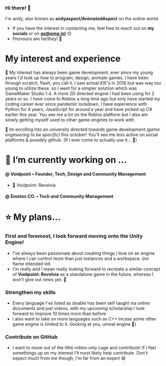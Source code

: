 ### Hi there! 👋

I'm andy, also known as **andyaspect/AnimatedAspect** on the online world.
- If you have the interest in contacting me, feel free to reach out on **my socials** or on **as@omg.lol** 😊
- Pronouns are he/they! 🙂

# My interest and experience

🤨 My interest has always been game development, ever since my young years I'd look up how to program, design, animate games. I have been through scratch, flash, you call it. I saw actual IDE's in 2016 but was way too young to utilize these, so I went for a simpler solution which was GameMaker Studio 1.4. A more 2D directed engine I had been using for 2 years or so. I have come to Roblox a long time ago but only have started my coding career ever since pandemic lockdown, I have experience with Python for 4 years, JavaScript for around a year and have picked up C# earlier this year. You see me a lot on the Roblox platform but I also am slowly getting myself used to other game-engines to work with. 

🎉 Im enrolling into an university directed towards game development *(game engineering to be specific)* this october! You'll see me less active on social platforms & possibly github. (If I ever come to actually use it... 🤣)

# 🤫 I’m currently working on ...

#### @ Voidpoint • Founder, Tech, Design and Community Management
- 🔫 Voidpoint: Revolvia 

#### @ Emotes CO. • Tech and Community Management

# ⭐ My plans...

### First and foremost, I look forward moving onto the Unity Engine!
- I've always been passionate about creating things I love on an engine where I can control more than just instances and a workspace. (no flame intended lol)
- I'm really and I mean really looking forward to recreate a similar concept of **Voidpoint: Revolvia** as a standalone game in the future, whereas I won't give out news yet. 👀

### Strengthen my skills
- Every language I've listed as doable has been self taught via online documents and just videos, with my upcoming scholarship I look forward to improve 10 times more than before.
- I also want to take on more languages such as C++ incase some other game engine is limited to it. (looking at you, unreal engine 👀)

### Contribute on GitHub

- I want to move out of the little roblox only cage and contribute! If I feel somethings up on my interest I'll most likely help contribute. Don't expect much from me though, I'm far from an expert 😅